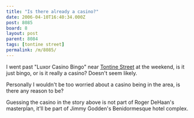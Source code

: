 ```yaml
---
title: "Is there already a casino?"
date: 2006-04-10T16:40:34.000Z
post: 8085
board: 8
layout: post
parent: 8084
tags: [tontine street]
permalink: /m/8085/
---
```

I went past "Luxor Casino Bingo" near <a href="/wiki/tontine+street">Tontine Street</a> at the weekend, is it just bingo, or is it really a casino? Doesn't seem likely.

Personally I wouldn't be too worried about a casino being in the area, is there any reason to be?

Guessing the casino in the story above is not part of Roger DeHaan's masterplan, it'll be part of Jimmy Godden's Benidormesque hotel complex.
